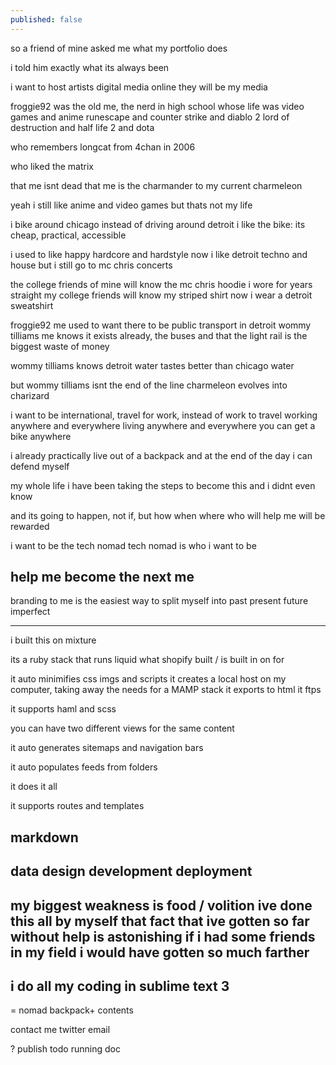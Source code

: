 ```yaml
---
published: false
---
```

so a friend of mine asked me what my portfolio does

i told him exactly what its always been

i want to host artists digital media online
they will be my media

froggie92 was the old me,
the nerd in high school
whose life was video games and anime
runescape
and counter strike
and diablo 2 lord of destruction
and half life 2
and dota

who remembers longcat from 4chan in 2006

who liked the matrix

that me isnt dead
that me is the charmander to my current charmeleon

yeah i still like anime and video games
but thats not my life

i bike around chicago instead of driving around detroit
i like the bike: its cheap, practical, accessible

i used to like happy hardcore and hardstyle
now i like detroit techno and house
but i still go to mc chris concerts

the college friends of mine will know the mc chris hoodie i wore for years straight
my college friends will know my striped shirt
now i wear a detroit sweatshirt

froggie92 me used to want there to be public transport in detroit
wommy tilliams me knows it exists already, the buses
and that the light rail is the biggest waste of money

wommy tilliams knows detroit water tastes better than chicago water

but wommy tilliams isnt the end of the line
charmeleon evolves into charizard

i want to be international, 
travel for work, instead of work to travel
working anywhere and everywhere
living anywhere and everywhere
you can get a bike anywhere

i already practically live out of a backpack
and at the end of the day i can defend myself

my whole life
i have been taking the steps to become this
and i didnt even know

and its going to happen,
    not if, but how when where
who will help me will be rewarded

i want to be the tech nomad
tech nomad is who i want to be

help me become the next me
-
branding to me is the easiest way to split myself into past present future imperfect




----


i built this on mixture

its a ruby stack
that runs liquid
what shopify built /  is built in on for

it auto minimifies css imgs and scripts
it creates a local host on my computer, taking away the needs for a MAMP stack
it exports to html
it ftps

it supports haml and scss

you can have two different views for the same content

it auto generates sitemaps and navigation bars

it auto populates feeds from folders

it does it all


it supports routes and templates

markdown
-
data design development deployment
-
my biggest weakness is food / volition
ive done this all by myself
that fact that ive gotten so far without help is astonishing
if i had some friends in my field i would have gotten so much farther
-
i do all my coding in sublime text 3
-




=
nomad
    backpack+ contents

contact me
    twitter
    email

? publish
    todo
    running doc



